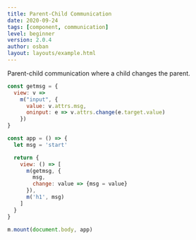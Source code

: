 ```yaml
---
title: Parent-Child Communication
date: 2020-09-24
tags: [component, communication]
level: beginner
version: 2.0.4
author: osban
layout: layouts/example.html
---
```


Parent-child communication where a child changes the parent.

~~~js
const getmsg = {
  view: v =>
    m("input", {
      value: v.attrs.msg,
      oninput: e => v.attrs.change(e.target.value)
    })
}

const app = () => {
  let msg = 'start'

  return {
    view: () => [
      m(getmsg, {
        msg,
        change: value => {msg = value}
      }),
      m('h1', msg)
    ]
  }
}

m.mount(document.body, app)
~~~
